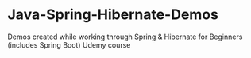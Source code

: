 # Java-Spring-Hibernate-Demos
Demos created while working through Spring &amp; Hibernate for Beginners (includes Spring Boot) Udemy course
